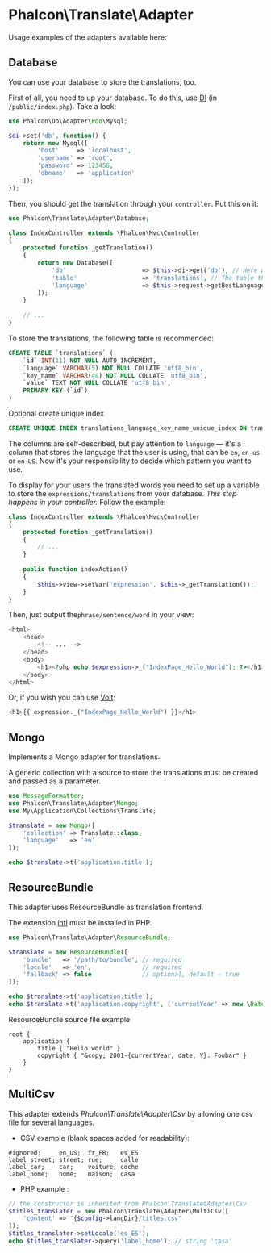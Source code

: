 # Phalcon\Translate\Adapter

Usage examples of the adapters available here:

## Database

You can use your database to store the translations, too.

First of all, you need to up your database. To do this, use [DI][1] (in `/public/index.php`). Take a look:

```php
use Phalcon\Db\Adapter\Pdo\Mysql;

$di->set('db', function() {
	return new Mysql([
		'host'     => 'localhost',
		'username' => 'root',
		'password' => 123456,
		'dbname'   => 'application'
	]);
});
```

Then, you should get the translation through your `controller`. Put this on it:

```php
use Phalcon\Translate\Adapter\Database;

class IndexController extends \Phalcon\Mvc\Controller
{
	protected function _getTranslation()
	{
		return new Database([
		    'db'                     => $this->di->get('db'), // Here we're getting the database from DI
		    'table'                  => 'translations', // The table that is storing the translations
		    'language'               => $this->request->getBestLanguage(), // Now we're getting the best language for the user
		]);
	}
	
	// ...
}
```

To store the translations, the following table is recommended:
```sql
CREATE TABLE `translations` (
    `id` INT(11) NOT NULL AUTO_INCREMENT,
    `language` VARCHAR(5) NOT NULL COLLATE 'utf8_bin',
    `key_name` VARCHAR(48) NOT NULL COLLATE 'utf8_bin',
    `value` TEXT NOT NULL COLLATE 'utf8_bin',
    PRIMARY KEY (`id`)
)
```

Optional create unique index
```sql
CREATE UNIQUE INDEX translations_language_key_name_unique_index ON translations (language, key_name);
```

The columns are self-described, but pay attention to `language` — it's a column that stores the language
that the user is using, that can be `en`, `en-us` or `en-US`.
Now it's your responsibility to decide which pattern you want to use.

To display for your users the translated words you need to set up a variable to store the `expressions/translations`
from your database. *This step happens in your controller.* Follow the example:

```php
class IndexController extends \Phalcon\Mvc\Controller
{
	protected function _getTranslation()
	{
		// ...
	}
	
	public function indexAction()
	{
		$this->view->setVar('expression', $this->_getTranslation());
	}
}
```

Then, just output the`phrase/sentence/word` in your view:

```php
<html>
	<head>
		<!-- ... -->
	</head>
	<body>
		<h1><?php echo $expression->_("IndexPage_Hello_World"); ?></h1>
	</body>
</html>
```

Or, if you wish you can use [Volt][2]:
```php
<h1>{{ expression._("IndexPage_Hello_World") }}</h1>
```

## Mongo

Implements a Mongo adapter for translations.

A generic collection with a source to store the translations must be created and passed as a parameter.

```php
use MessageFormatter;
use Phalcon\Translate\Adapter\Mongo;
use My\Application\Collections\Translate;

$translate = new Mongo([
    'collection' => Translate::class,
    'language'   => 'en'
]);

echo $translate->t('application.title');
```


## ResourceBundle

This adapter uses ResourceBundle as translation frontend.

The extension [intl][3] must be installed in PHP.

```php
use Phalcon\Translate\Adapter\ResourceBundle;

$translate = new ResourceBundle([
    'bundle'   => '/path/to/bundle', // required
    'locale'   => 'en',              // required
    'fallback' => false              // optional, default - true
]);

echo $translate->t('application.title');
echo $translate->t('application.copyright', ['currentYear' => new \DateTime('now')]);
```

ResourceBundle source file example

```
root {
    application {
        title { "Hello world" }
        copyright { "&copy; 2001-{currentYear, date, Y}. Foobar" }
    }
}
```

[1]: http://docs.phalconphp.com/en/latest/api/Phalcon_DI.html
[2]: http://docs.phalconphp.com/en/latest/reference/volt.html
[3]: http://php.net/manual/en/book.intl.php

## MultiCsv

This adapter extends *Phalcon\Translate\Adapter\Csv* by allowing one csv file for several languages.

* CSV example (blank spaces added for readability):
```csv
#ignored;     en_US;  fr_FR;   es_ES
label_street; street; rue;     calle
label_car;    car;    voiture; coche
label_home;   home;   maison;  casa
```
* PHP example : 
```php
// the constructor is inherited from Phalcon\Translate\Adapter\Csv
$titles_translater = new Phalcon\Translate\Adapter\MultiCsv([
    'content' => "{$config->langDir}/titles.csv"
]);
$titles_translater->setLocale('es_ES');
echo $titles_translater->query('label_home'); // string 'casa'
```
